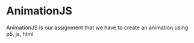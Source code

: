 # AnimationJS
AnimationJS is our assignment that  we have to create an animation using p5, js, html
